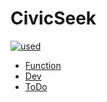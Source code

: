 # CivicSeek

[![used](https://skillicons.dev/icons?i=html,css,js,django&perline=3)](https://skillicons.dev)
- [Function](https://github.com/yoshiyuki-140/CivicSeek/discussions/18)
- [Dev](./README_dev.md)
- [ToDo](https://github.com/users/yoshiyuki-140/projects/6/views/2)
